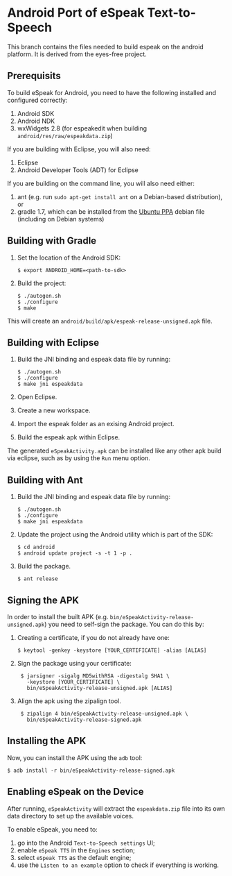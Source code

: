 # Android Port of eSpeak Text-to-Speech

This branch contains the files needed to build espeak on the android platform.
It is derived from the eyes-free project.

## Prerequisits

To build eSpeak for Android, you need to have the following installed and
configured correctly:

1.  Android SDK
2.  Android NDK
3.  wxWidgets 2.8 (for espeakedit when building `android/res/raw/espeakdata.zip`)

If you are building with Eclipse, you will also need:

1.  Eclipse
2.  Android Developer Tools (ADT) for Eclipse

If you are building on the command line, you will also need either:

1.  ant (e.g. run `sudo apt-get install ant` on a Debian-based distribution), or
2.  gradle 1.7, which can be installed from the
    [Ubuntu PPA](https://launchpad.net/~cwchien/+archive/gradle/+files/gradle-1.7_1.0-0ubuntu1_all.deb)
    debian file (including on Debian systems)

## Building with Gradle

1.  Set the location of the Android SDK:

        $ export ANDROID_HOME=<path-to-sdk>
2.  Build the project:

        $ ./autogen.sh
        $ ./configure
        $ make

This will create an `android/build/apk/espeak-release-unsigned.apk` file.

## Building with Eclipse

1.  Build the JNI binding and espeak data file by running:

        $ ./autogen.sh
        $ ./configure
        $ make jni espeakdata
2.  Open Eclipse.
3.  Create a new workspace.
4.  Import the espeak folder as an exising Android project.
5.  Build the espeak apk within Eclipse.

The generated `eSpeakActivity.apk` can be installed like any other apk build
via eclipse, such as by using the `Run` menu option.

## Building with Ant

1.  Build the JNI binding and espeak data file by running:

        $ ./autogen.sh
        $ ./configure
        $ make jni espeakdata
2.  Update the project using the Android utility which is part of the SDK:

        $ cd android
        $ android update project -s -t 1 -p .
3.  Build the package.

        $ ant release

## Signing the APK

In order to install the built APK (e.g. `bin/eSpeakActivity-release-unsigned.apk`)
you need to self-sign the package. You can do this by:

1.  Creating a certificate, if you do not already have one:

        $ keytool -genkey -keystore [YOUR_CERTIFICATE] -alias [ALIAS]
2. Sign the package using your certificate:

        $ jarsigner -sigalg MD5withRSA -digestalg SHA1 \
          -keystore [YOUR_CERTIFICATE] \
          bin/eSpeakActivity-release-unsigned.apk [ALIAS]
3. Align the apk using the zipalign tool.

        $ zipalign 4 bin/eSpeakActivity-release-unsigned.apk \
          bin/eSpeakActivity-release-signed.apk

## Installing the APK

Now, you can install the APK using the `adb` tool:

    $ adb install -r bin/eSpeakActivity-release-signed.apk

## Enabling eSpeak on the Device

After running, `eSpeakActivity` will extract the `espeakdata.zip` file into its
own data directory to set up the available voices.

To enable eSpeak, you need to:

1.  go into the Android `Text-to-Speech settings` UI;
2.  enable `eSpeak TTS` in the `Engines` section;
3.  select `eSpeak TTS` as the default engine;
4.  use the `Listen to an example` option to check if everything is working.
